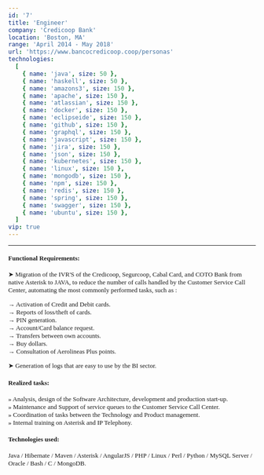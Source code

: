 ```yaml
---
id: '7'
title: 'Engineer'
company: 'Credicoop Bank'
location: 'Boston, MA'
range: 'April 2014 - May 2018'
url: 'https://www.bancocredicoop.coop/personas'
technologies:
  [
    { name: 'java', size: 50 },
    { name: 'haskell', size: 50 },
    { name: 'amazons3', size: 150 },
    { name: 'apache', size: 150 },
    { name: 'atlassian', size: 150 },
    { name: 'docker', size: 150 },
    { name: 'eclipseide', size: 150 },
    { name: 'github', size: 150 },
    { name: 'graphql', size: 150 },
    { name: 'javascript', size: 150 },
    { name: 'jira', size: 150 },
    { name: 'json', size: 150 },
    { name: 'kubernetes', size: 150 },
    { name: 'linux', size: 150 },
    { name: 'mongodb', size: 150 },
    { name: 'npm', size: 150 },
    { name: 'redis', size: 150 },
    { name: 'spring', size: 150 },
    { name: 'swagger', size: 150 },
    { name: 'ubuntu', size: 150 },
  ]
vip: true
---
```


---

<font size = 2 face = "Andale Mono" >

#### Functional Requirements:

➤ Migration of the IVR'S of the Credicoop, Segurcoop, Cabal Card, and COTO Bank from native Asterisk to JAVA, to reduce the number of calls handled by the Customer Service Call Center, automating the most commonly performed tasks, such as :

→ Activation of Credit and Debit cards.  
 → Reports of loss/theft of cards.  
 → PIN generation.  
 → Account/Card balance request.  
 → Transfers between own accounts.  
 → Buy dollars.  
 → Consultation of Aerolineas Plus points.

➤ Generation of logs that are easy to use by the BI sector.

#### Realized tasks:

» Analysis, design of the Software Architecture, development and production start-up.  
» Maintenance and Support of service queues to the Customer Service Call Center.  
» Coordination of tasks between the Technology and Product management.  
» Internal training on Asterisk and IP Telephony.

#### Technologies used:

Java / Hibernate / Maven / Asterisk / AngularJS / PHP / Linux / Perl / Python / MySQL Server / Oracle / Bash / C / MongoDB.

</font>
